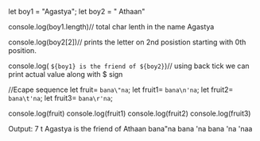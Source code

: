 let boy1 = "Agastya";
let boy2 = " Athaan"

console.log(boy1.length)// total  char lenth in the name  Agastya 

console.log(boy2[2])//   prints the letter on 2nd posistion starting with 0th position.


console.log( `${boy1} is the friend of ${boy2}`)// using back tick  we can print actual value along with $ sign


//Ecape sequence
let fruit= `bana\"na`;
let fruit1= `bana\n'na`;
let fruit2= `bana\t'na`;
let fruit3= `bana\r'na`;

console.log(fruit)
console.log(fruit1)
console.log(fruit2)
console.log(fruit3)

Output:
7
t
Agastya is the friend of  Athaan
bana"na
bana
'na
bana    'na
'naa
